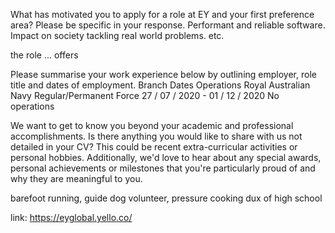 <!-- SPDX-License-Identifier: zlib-acknowledgement -->
What has motivated you to apply for a role at EY and your first preference area? 
Please be specific in your response.
Performant and reliable software. Impact on society tackling real world problems. etc.

the role ... offers



Please summarise your work experience below by outlining employer, 
role title and dates of employment.
Branch	                    Dates	                          Operations
Royal Australian Navy
Regular/Permanent Force 	27 / 07 / 2020 - 01 / 12 / 2020	  No operations 



We want to get to know you beyond your academic and professional accomplishments. 
Is there anything you would like to share with us not detailed in your CV? 
This could be recent extra-curricular activities or personal hobbies. 
Additionally, we'd love to hear about any special awards, personal achievements or milestones 
that you're particularly proud of and why they are meaningful to you.

barefoot running, guide dog volunteer, pressure cooking
dux of high school

link: https://eyglobal.yello.co/

